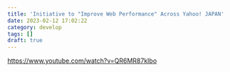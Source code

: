 ```yaml
---
title: 'Initiative to "Improve Web Performance" Across Yahoo! JAPAN'
date: 2023-02-12 17:02:22
category: develop
tags: []
draft: true
---
```


https://www.youtube.com/watch?v=QR6MR87kIbo
